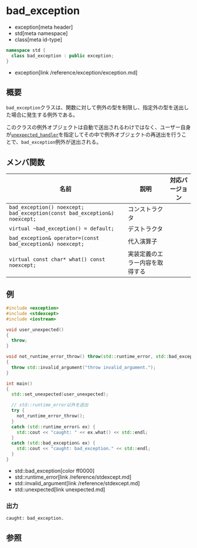 # bad_exception
* exception[meta header]
* std[meta namespace]
* class[meta id-type]

```cpp
namespace std {
  class bad_exception : public exception;
}
```
* exception[link /reference/exception/exception.md]

## 概要
`bad_exception`クラスは、関数に対して例外の型を制限し、指定外の型を送出した場合に発生する例外である。

このクラスの例外オブジェクトは自動で送出されるわけではなく、ユーザー自身が[`unexpected_handler`](/reference/exception/set_unexpected.md)を指定してその中で例外オブジェクトの再送出を行うことで、`bad_exception`例外が送出される。


## メンバ関数

| 名前 | 説明 | 対応バージョン |
|----------------------------------------------|-----------------------------------------------|-------|
| `bad_exception() noexcept;` `bad_exception(const bad_exception&) noexcept;` | コンストラクタ | |
| `virtual ~bad_exception() = default;` | デストラクタ | |
| `bad_exception& operator=(const bad_exception&) noexcept;` | 代入演算子 | |
| `virtual const char* what() const noexcept;` | 実装定義のエラー内容を取得する | |


## 例
```cpp example
#include <exception>
#include <stdexcept>
#include <iostream>

void user_unexpected()
{
  throw;
}

void not_runtime_error_throw() throw(std::runtime_error, std::bad_exception)
{
  throw std::invalid_argument("throw invalid_argument.");
}

int main()
{
  std::set_unexpected(user_unexpected);

  // std::runtime_error以外を送出
  try {
    not_runtime_error_throw();
  }
  catch (std::runtime_error& ex) {
    std::cout << "caught: " << ex.what() << std::endl;
  }
  catch (std::bad_exception& ex) {
    std::cout << "caught: bad_exception." << std::endl;
  }
}
```
* std::bad_exception[color ff0000]
* std::runtime_error[link /reference/stdexcept.md]
* std::invalid_argument[link /reference/stdexcept.md]
* std::unexpected[link unexpected.md]


### 出力
```
caught: bad_exception.
```

## 参照

